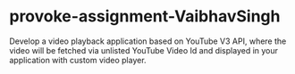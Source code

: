 # provoke-assignment-VaibhavSingh
Develop a video playback application based on YouTube V3 API, where the video will be fetched via unlisted YouTube Video Id and displayed in your application with custom video player.
